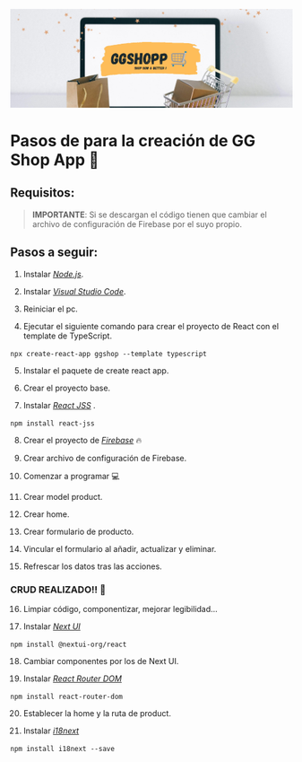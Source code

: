 ![Image text](https://github.com/PabloConcepcion/ggshop/blob/master/src/assets/img/ggshop-banner.png)

# Pasos de para la creación de GG Shop App 🛒

## Requisitos:

> **IMPORTANTE**: Si se descargan el código tienen 
> que cambiar el archivo de
> configuración de Firebase por el suyo propio.

## Pasos a seguir:

1. Instalar *[Node.js](https://nodejs.org/es/download/)*.

2. Instalar *[Visual Studio Code](https://code.visualstudio.com/download)*.

3. Reiniciar el pc.

4. Ejecutar el siguiente comando para crear el proyecto de React con el template de TypeScript.

`npx create-react-app ggshop --template typescript`

5. Instalar el paquete de create react app.

6. Crear el proyecto base.

7. Instalar *[React JSS](https://www.npmjs.com/package/react-jss)* .

`npm install react-jss`

8. Crear el proyecto de *[Firebase](https://console.firebase.google.com/u/0/)* 🔥 

9. Crear archivo de configuración de Firebase.

10. Comenzar a programar 💻 

11. Crear model product.

12. Crear home.

13. Crear formulario de producto.

14. Vincular el formulario al añadir, actualizar y eliminar.

15. Refrescar los datos tras las acciones.

### CRUD REALIZADO!! 🙌

16. Limpiar código, componentizar, mejorar legibilidad...

17. Instalar *[Next UI](https://nextui.org)*

`npm install @nextui-org/react`

18. Cambiar componentes por los de Next UI.

19. Instalar *[React Router DOM](https://reactrouter.com/docs/en/v6/getting-started/installation)*

`npm install react-router-dom`

20. Establecer la home y la ruta de product. 

19. Instalar *[i18next](https://www.i18next.com/overview/getting-started)*

`npm install i18next --save`




